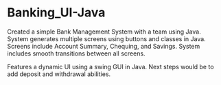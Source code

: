 # Banking_UI-Java
Created a simple Bank Management System with a team using Java.
System generates multiple screens using buttons and classes in Java. 
Screens include Account Summary, Chequing, and Savings. System includes smooth transitions between all screens.

Features a dynamic UI using a swing GUI in Java.
Next steps would be to add deposit and withdrawal abilities.
